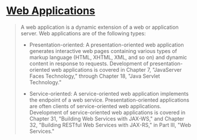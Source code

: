 # [Web Applications](https://javaee.github.io/tutorial/webapp001.html#GEYSJ)

> A web application is a dynamic extension of a web or application server. Web applications are of the following types:
> 
> - Presentation-oriented: A presentation-oriented web application generates interactive web pages containing various types of markup language (HTML, XHTML, XML, and so on) and dynamic content in response to requests. Development of presentation-oriented web applications is covered in Chapter 7, "JavaServer Faces Technology," through Chapter 18, "Java Servlet Technology."
> 
> - Service-oriented: A service-oriented web application implements the endpoint of a web service. Presentation-oriented applications are often clients of service-oriented web applications. Development of service-oriented web applications is covered in Chapter 31, "Building Web Services with JAX-WS," and Chapter 32, "Building RESTful Web Services with JAX-RS," in Part III, "Web Services."